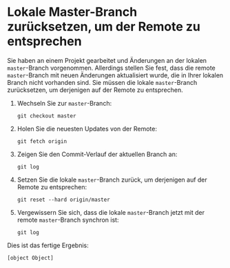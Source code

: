 # Lokale Master-Branch zurücksetzen, um der Remote zu entsprechen

Sie haben an einem Projekt gearbeitet und Änderungen an der lokalen `master`-Branch vorgenommen. Allerdings stellen Sie fest, dass die remote `master`-Branch mit neuen Änderungen aktualisiert wurde, die in Ihrer lokalen Branch nicht vorhanden sind. Sie müssen die lokale `master`-Branch zurücksetzen, um derjenigen auf der Remote zu entsprechen.

1. Wechseln Sie zur `master`-Branch:
   ```shell
   git checkout master
   ```
2. Holen Sie die neuesten Updates von der Remote:
   ```shell
   git fetch origin
   ```
3. Zeigen Sie den Commit-Verlauf der aktuellen Branch an:
   ```shell
   git log
   ```
4. Setzen Sie die lokale `master`-Branch zurück, um derjenigen auf der Remote zu entsprechen:
   ```shell
   git reset --hard origin/master
   ```
5. Vergewissern Sie sich, dass die lokale `master`-Branch jetzt mit der remote `master`-Branch synchron ist:
   ```shell
   git log
   ```

Dies ist das fertige Ergebnis:

```shell
[object Object]
```
